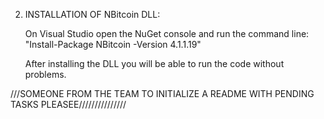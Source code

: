 
 2. INSTALLATION OF NBitcoin DLL:
 
	On Visual Studio open the NuGet console and run the command line: "Install-Package NBitcoin -Version 4.1.1.19"
	
	After installing the DLL you will be able to run the code without problems.

 
 
 
 ///SOMEONE FROM THE TEAM TO INITIALIZE A README WITH PENDING TASKS PLEASEE///////////////

